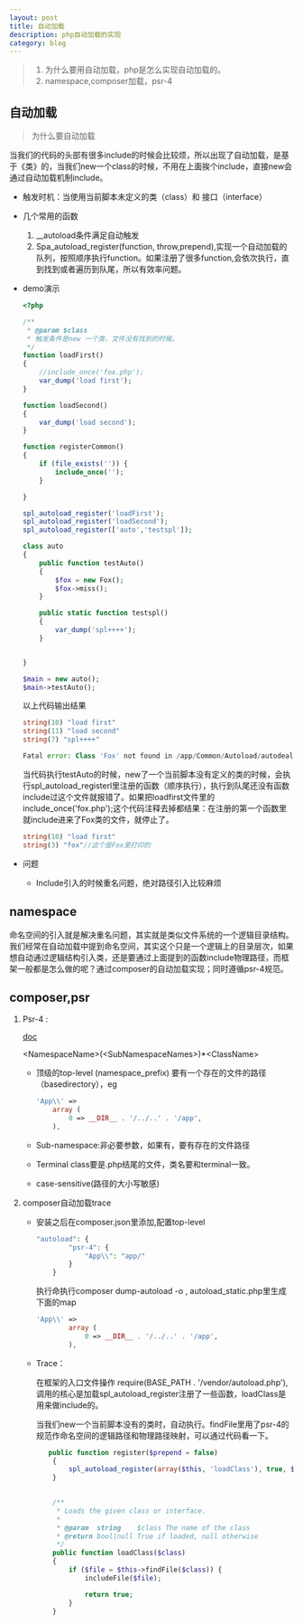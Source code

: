 ```yaml
---
layout: post
title: 自动加载
description: php自动加载的实现
category: blog
---
```


> 1. 为什么要用自动加载，php是怎么实现自动加载的。
> 2. namespace,composer加载，psr-4

## 自动加载

> 为什么要自动加载

当我们的代码的头部有很多include的时候会比较烦，所以出现了自动加载，是基于《类》的，当我们new一个class的时候，不用在上面挨个include，直接new会通过自动加载机制include。



 * 触发时机：当使用当前脚本未定义的类（class）和 接口（interface）

 * 几个常用的函数

   1. __autoload条件满足自动触发
   2. Spa_autoload_register(function, throw,prepend),实现一个自动加载的队列，按照顺序执行function。如果注册了很多function,会依次执行，直到找到或者遍历到队尾，所以有效率问题。

 * demo演示

   ```php
   <?php
   
   /**
    * @param $class
    * 触发条件是new 一个类，文件没有找到的时候。
    */
   function loadFirst()
   {
       //include_once('fox.php');
       var_dump('load first');
   }
   
   function loadSecond()
   {
       var_dump('load second');
   }
   
   function registerCommon()
   {
       if (file_exists('')) {
           include_once('');
       }
   
   }
   
   spl_autoload_register('loadFirst');
   spl_autoload_register('loadSecond');
   spl_autoload_register(['auto','testspl']);
   
   class auto
   {
       public function testAuto()
       {
           $fox = new Fox();
           $fox->miss();  
       }
   
       public static function testspl()
       {
           var_dump('spl++++');
       }
   
   
   }
   
   $main = new auto();
   $main->testAuto();
   ```

   以上代码输出结果

   ```php
   string(10) "load first"
   string(11) "load second"
   string(7) "spl++++"
   
   Fatal error: Class 'Fox' not found in /app/Common/Autoload/autodeal.php on line 39
   
   ```

   当代码执行testAuto的时候，new了一个当前脚本没有定义的类的时候，会执行spl_autoload_registerl里注册的函数（顺序执行），执行到队尾还没有函数include过这个文件就报错了。如果把loadfirst文件里的include_once('fox.php');这个代码注释去掉都结果：在注册的第一个函数里就include进来了Fox类的文件，就停止了。

   ```php
   string(10) "load first"
   string(3) "fox"//这个是Fox里打印的
   ```

 * 问题

   * Include引入的时候重名问题，绝对路径引入比较麻烦

## namespace

命名空间的引入就是解决重名问题，其实就是类似文件系统的一个逻辑目录结构。我们经常在自动加载中提到命名空间，其实这个只是一个逻辑上的目录层次，如果想自动通过逻辑结构引入类，还是要通过上面提到的函数include物理路径，而框架一般都是怎么做的呢？通过composer的自动加载实现；同时遵循psr-4规范。

## composer,psr

1. Psr-4 :

   [doc](https://www.php-fig.org/psr/psr-4/)

   \<NamespaceName>(\<SubNamespaceNames>)*\<ClassName>

   - 顶级的top-level (namespace_prefix) 要有一个存在的文件的路径（basedirectory），eg

     ```php
     'App\\' => 
         array (
             0 => __DIR__ . '/../..' . '/app',
         ),
     ```

   - Sub-namespace:非必要参数，如果有，要有存在的文件路径

   - Terminal class要是.php结尾的文件，类名要和terminal一致。

   - case-sensitive(路径的大小写敏感)

2. composer自动加载trace

   * 安装之后在composer.json里添加,配置top-level

     

     ```php
     "autoload": {
             "psr-4": {
                 "App\\": "app/"
             }
         }
     ```

     执行命执行composer dump-autoload -o , autoload_static.php里生成下面的map

     ```php
     'App\\' => 
             array (
                 0 => __DIR__ . '/../..' . '/app',
             ),
     
     ```

        

   * Trace：

     在框架的入口文件操作 require(BASE_PATH . '/vendor/autoload.php'),调用的核心是加载spl_autoload_register注册了一些函数，loadClass是用来做include的。

     当我们new一个当前脚本没有的类时，自动执行。findFile里用了psr-4的规范作命名空间的逻辑路径和物理路径映射，可以通过代码看一下。

     ```php
        public function register($prepend = false)
         {
             spl_autoload_register(array($this, 'loadClass'), true, $prepend);
         }
     
         
         /**
          * Loads the given class or interface.
          *
          * @param  string    $class The name of the class
          * @return bool|null True if loaded, null otherwise
          */
         public function loadClass($class)
         {
             if ($file = $this->findFile($class)) {
                 includeFile($file);
     
                 return true;
             }
         }
     ```

     

     
